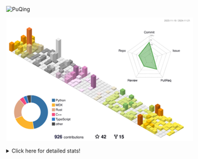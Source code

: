 ![PuQing](https://user-images.githubusercontent.com/27223114/171565019-9a56fae6-b08b-421f-99db-7e830da42371.png)

![](./profile-3d-contrib/profile-season-animate.svg)

<details>
<summary>Click here for detailed stats!</summary>

<!--START_SECTION:waka-->
![Lines of code](https://img.shields.io/badge/From%20Hello%20World%20I%27ve%20Written-1.3%20million%20lines%20of%20code-blue)

**🐱 My GitHub Data** 

> 📦 411.7 kB Used in GitHub's Storage 
 > 
> 🏆 694 Contributions in the Year 2024
 > 
> 🚫 Not Opted to Hire
 > 
> 📜 61 Public Repositories 
 > 
> 🔑 30 Private Repositories 
 > 
**I'm a Night 🦉** 

```text
🌞 Morning                490 commits         ██░░░░░░░░░░░░░░░░░░░░░░░   06.52 % 
🌆 Daytime                3221 commits        ███████████░░░░░░░░░░░░░░   42.83 % 
🌃 Evening                1668 commits        ██████░░░░░░░░░░░░░░░░░░░   22.18 % 
🌙 Night                  2142 commits        ███████░░░░░░░░░░░░░░░░░░   28.48 % 
```


📊 **This Week I Spent My Time On** 

```text
💬 Programming Languages: 
Browsing                 15 hrs 3 mins       █████████░░░░░░░░░░░░░░░░   37.69 % 
Searching                7 hrs 50 mins       █████░░░░░░░░░░░░░░░░░░░░   19.64 % 
Fish Touching            5 hrs 6 mins        ███░░░░░░░░░░░░░░░░░░░░░░   12.77 % 
GitHubing                3 hrs 47 mins       ██░░░░░░░░░░░░░░░░░░░░░░░   09.48 % 
Reading Paper            2 hrs 2 mins        █░░░░░░░░░░░░░░░░░░░░░░░░   05.10 % 

🔥 Editors: 
Chrome                   33 hrs 50 mins      █████████████████████░░░░   84.68 % 
VS Code                  4 hrs 7 mins        ███░░░░░░░░░░░░░░░░░░░░░░   10.31 % 
fish                     1 hr 56 mins        █░░░░░░░░░░░░░░░░░░░░░░░░   04.86 % 
Obsidian                 3 mins              ░░░░░░░░░░░░░░░░░░░░░░░░░   00.15 % 

💻 Operating System: 
Mac                      37 hrs 15 mins      ███████████████████████░░   93.24 % 
Linux                    2 hrs 12 mins       █░░░░░░░░░░░░░░░░░░░░░░░░   05.53 % 
WSL                      29 mins             ░░░░░░░░░░░░░░░░░░░░░░░░░   01.23 % 
```


<!--END_SECTION:waka-->
</details>
